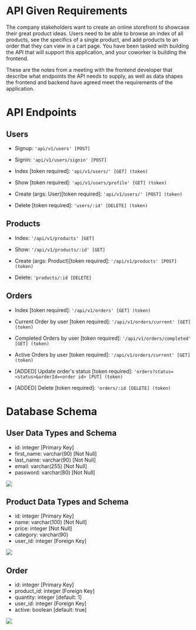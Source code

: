 # API Given Requirements

The company stakeholders want to create an online storefront to showcase their great product ideas. Users need to be able to browse an index of all products, see the specifics of a single product, and add products to an order that they can view in a cart page. You have been tasked with building the API that will support this application, and your coworker is building the frontend.

These are the notes from a meeting with the frontend developer that describe what endpoints the API needs to supply, as well as data shapes the frontend and backend have agreed meet the requirements of the application.

# API Endpoints

## Users

-   Signup: `'api/v1/users' [POST]`

-   Signin: `'api/v1/users/signin' [POST]`
-   Index [token required]: `'api/v1/users/' [GET] (token)`
-   Show [token required]: `'api/v1/users/profile' [GET] (token)`
-   Create (args: User)[token required]: `'api/v1/users/' [POST] (token)`
-   Delete [token required]: `'users/:id' [DELETE] (token)`

## Products

-   Index: `'/api/v1/products' [GET]`

-   Show: `'/api/v1/products/:id' [GET]`
-   Create (args: Product)[token required]: `'/api/v1/products' [POST] (token)`
-   Delete: `'products/:id [DELETE]`

## Orders

-   Index [token required]: `'/api/v1/orders' [GET] (token)`

-   Current Order by user [token required]: `'/api/v1/orders/current' [GET] (token)`
-   Completed Orders by user [token required]: `'/api/v1/orders/completed' [GET] (token)`
-   Active Orders by user [token required]: `'/api/v1/orders/current' [GET] (token)`
-   [ADDED] Update order's status [token required]: `'orders?status=<status>&orderId=<order id> [PUT] (token)`
-   [ADDED] Delete [token required]: `'orders/:id [DELETE] (token)`

# Database Schema

## User Data Types and Schema

-   id: integer [Primary Key]
-   first_name: varchar(90) [Not Null]
-   last_name: varchar(90) [Not Null]
-   email: varchar(255) [Not Null]
-   password: varchar(80) [Not Null]

![](https://i.imgur.com/TVNzICs.png)

## Product Data Types and Schema

-   id: integer [Primary Key]
-   name: varchar(100) [Not Null]
-   price: integer [Not Null]
-   category: varchar(90)
-   user_id: integer [Foreign Key]

![](https://i.imgur.com/CRjr6sw.png)

## Order

-   id: integer [Primary Key]
-   product_id: integer [Foreign Key]
-   quantity: integer [default: 1]
-   user_id: integer [Foreign Key]
-   active: boolean [default: true]

![](https://i.imgur.com/KkaoxjF.png)
